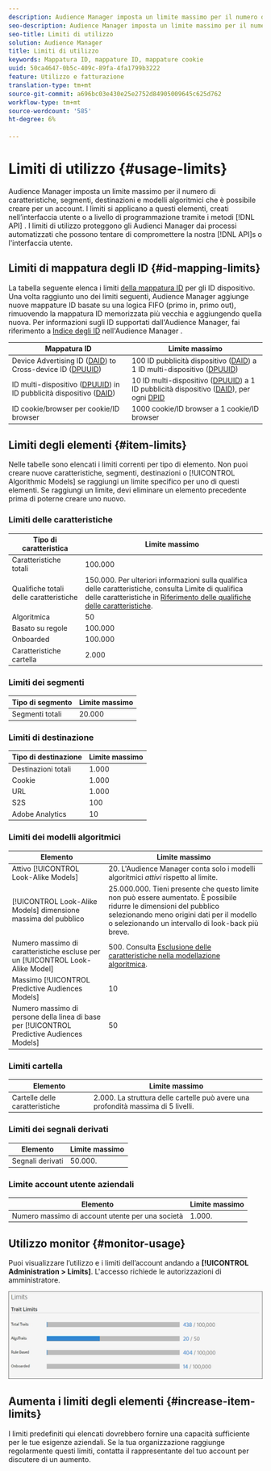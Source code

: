 ```yaml
---
description: Audience Manager imposta un limite massimo per il numero di caratteristiche, segmenti, destinazioni e modelli algoritmici che è possibile creare per un account. I limiti si applicano a questi elementi, creati nell’interfaccia utente o a livello di programmazione tramite i metodi API. I limiti di utilizzo proteggono gli Audienci Manager dai processi automatizzati che possono tentare di compromettere le nostre API o l’interfaccia utente.
seo-description: Audience Manager imposta un limite massimo per il numero di caratteristiche, segmenti, destinazioni e modelli algoritmici che è possibile creare per un account. I limiti si applicano a questi elementi, creati nell’interfaccia utente o a livello di programmazione tramite i metodi API. I limiti di utilizzo proteggono gli Audienci Manager dai processi automatizzati che possono tentare di compromettere le nostre API o l’interfaccia utente.
seo-title: Limiti di utilizzo
solution: Audience Manager
title: Limiti di utilizzo
keywords: Mappatura ID, mappature ID, mappature cookie
uuid: 50ca4647-0b5c-409c-89fa-4fa1799b3222
feature: Utilizzo e fatturazione
translation-type: tm+mt
source-git-commit: a696bc03e430e25e2752d84905009645c625d762
workflow-type: tm+mt
source-wordcount: '585'
ht-degree: 6%

---
```



# Limiti di utilizzo {#usage-limits}

Audience Manager imposta un limite massimo per il numero di caratteristiche, segmenti, destinazioni e modelli algoritmici che è possibile creare per un account. I limiti si applicano a questi elementi, creati nell’interfaccia utente o a livello di programmazione tramite i metodi [!DNL API] . I limiti di utilizzo proteggono gli Audienci Manager dai processi automatizzati che possono tentare di compromettere la nostra [!DNL API]s o l&#39;interfaccia utente.

## Limiti di mappatura degli ID {#id-mapping-limits}

La tabella seguente elenca i limiti [della mappatura ID](../../integration/sending-audience-data/batch-data-transfer-explained/id-sync-http.md) per gli ID dispositivo. Una volta raggiunto uno dei limiti seguenti, Audience Manager aggiunge nuove mappature ID basate su una logica FIFO (primo in, primo out), rimuovendo la mappatura ID memorizzata più vecchia e aggiungendo quella nuova. Per informazioni sugli ID supportati dall&#39;Audience Manager, fai riferimento a [Indice degli ID](../../reference/ids-in-aam.md) nell&#39;Audience Manager .

| Mappatura ID | Limite massimo |
|-----------|-------------- |
| Device Advertising ID ([DAID](../../reference/ids-in-aam.md)) to Cross-device ID ([DPUUID](../../reference/ids-in-aam.md)) | 100 ID pubblicità dispositivo ([DAID](../../reference/ids-in-aam.md)) a 1 ID multi-dispositivo ([DPUUID](../../reference/ids-in-aam.md)) |
| ID multi-dispositivo ([DPUUID](../../reference/ids-in-aam.md)) in ID pubblicità dispositivo ([DAID](../../reference/ids-in-aam.md)) | 10 ID multi-dispositivo ([DPUUID](../../reference/ids-in-aam.md)) a 1 ID pubblicità dispositivo ([DAID](../../reference/ids-in-aam.md)), per ogni [DPID](../../reference/ids-in-aam.md) |
| ID cookie/browser per cookie/ID browser | 1000 cookie/ID browser a 1 cookie/ID browser |

## Limiti degli elementi {#item-limits}

Nelle tabelle sono elencati i limiti correnti per tipo di elemento. Non puoi creare nuove caratteristiche, segmenti, destinazioni o [!UICONTROL Algorithmic Models] se raggiungi un limite specifico per uno di questi elementi. Se raggiungi un limite, devi eliminare un elemento precedente prima di poterne creare uno nuovo.

### Limiti delle caratteristiche

| Tipo di caratteristica | Limite massimo |
| -------------------------- | ------------------------------------- |
| Caratteristiche totali | 100.000 |
| Qualifiche totali delle caratteristiche | 150.000. Per ulteriori informazioni sulla qualifica delle caratteristiche, consulta Limite di qualifica delle caratteristiche in [Riferimento delle qualifiche delle caratteristiche](/help/using/features/traits/trait-and-segment-qualification-reference.md#trait-qualification-limit). |
| Algoritmica | 50 |
| Basato su regole | 100.000 |
| Onboarded | 100.000 |
| Caratteristiche cartella | 2.000 |

### Limiti dei segmenti

| Tipo di segmento | Limite massimo |
| -------------- | ------------- |
| Segmenti totali | 20.000 |

### Limiti di destinazione

| Tipo di destinazione | Limite massimo |
| ------------------ | ------------- |
| Destinazioni totali | 1.000 |
| Cookie | 1.000 |
| URL | 1.000 |
| S2S | 100 |
| Adobe Analytics | 10 |

### Limiti dei modelli algoritmici

| Elemento | Limite massimo |
| -------- | ----- |
| Attivo [!UICONTROL Look-Alike Models] | 20. L&#39;Audience Manager conta solo i modelli algoritmici *attivi* rispetto al limite. |
| [!UICONTROL Look-Alike Models] dimensione massima del pubblico | 25.000.000.  Tieni presente che questo limite non può essere aumentato. È possibile ridurre le dimensioni del pubblico selezionando meno origini dati per il modello o selezionando un intervallo di look-back più breve. |
| Numero massimo di caratteristiche escluse per un [!UICONTROL Look-Alike Model] | 500. Consulta [Esclusione delle caratteristiche nella modellazione algoritmica](/help/using/features/algorithmic-models/trait-exclusion-algo-models.md). |
| Massimo [!UICONTROL Predictive Audiences Models] | 10 |
| Numero massimo di persone della linea di base per [!UICONTROL Predictive Audiences Models] | 50 |

### Limiti cartella

| Elemento | Limite massimo |
| ------------- | ------------------ |
| Cartelle delle caratteristiche | 2.000.  La struttura delle cartelle può avere una profondità massima di 5 livelli. |

### Limiti dei segnali derivati

| Elemento | Limite massimo |
| --------------- | ------------- |
| Segnali derivati | 50.000. |

### Limite account utente aziendali

| Elemento | Limite massimo |
| ----------- | ------------- |
| Numero massimo di account utente per una società | 1.000. |

## Utilizzo monitor {#monitor-usage}

Puoi visualizzare l’utilizzo e i limiti dell’account andando a **[!UICONTROL Administration > Limits]**. L&#39;accesso richiede le autorizzazioni di amministratore.

![immagine dei limiti di utilizzo](assets/usage-limits.png)

## Aumenta i limiti degli elementi {#increase-item-limits}

I limiti predefiniti qui elencati dovrebbero fornire una capacità sufficiente per le tue esigenze aziendali. Se la tua organizzazione raggiunge regolarmente questi limiti, contatta il rappresentante del tuo account per discutere di un aumento.
